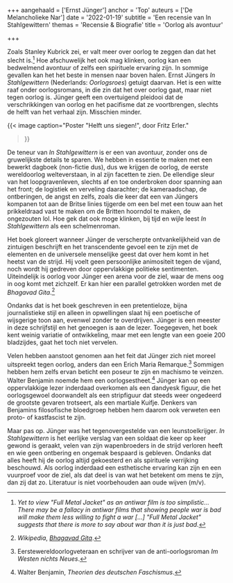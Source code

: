 +++
aangehaald = ['Ernst Jünger']
anchor = 'Top'
auteurs = ['De Melancholieke Nar']
date = '2022-01-19'
subtitle = 'Een recensie van In Stahlgewittern'
themas = 'Recensie & Biografie'
title = 'Oorlog als avontuur'

+++


Zoals Stanley Kubrick zei, er valt meer over oorlog te zeggen dan dat het slecht is.[^1] Hoe afschuwelijk het ook mag klinken, oorlog kan een bedwelmend avontuur of zelfs een spirituele ervaring zijn. In sommige gevallen kan het het beste in mensen naar boven halen. Ernst Jüngers _In Stahlgewittern_ (Nederlands: _Oorlogsroes_) getuigt daarvan. Het is een witte raaf onder oorlogsromans, in die zin dat het over oorlog gaat, maar niet tegen oorlog is. Jünger geeft een overtuigend pleidooi dat de verschrikkingen van oorlog en het pacifisme dat ze voortbrengen, slechts de helft van het verhaal zijn. Misschien minder.

{{< image
	caption="Poster \"Helft uns siegen!\", door Fritz Erler."
>}}

De teneur van _In Stahlgewittern_ is er een van avontuur, zonder ons de gruwelijkste details te sparen. We hebben in essentie te maken met een bewerkt dagboek (non-fictie dus), dus we krijgen de oorlog, de eerste wereldoorlog welteverstaan, in al zijn facetten te zien. De ellendige sleur van het loopgravenleven, slechts af en toe onderbroken door spanning aan het front; de logistiek en verveling daarachter; de kameraadschap, de ontberingen, de angst en zelfs, zoals die keer dat een van Jüngers kompanen tot aan de Britse linies tijgerde om een bel met een touw aan het prikkeldraad vast te maken om de Britten hoorndol te maken, de ongezouten lol. Hoe gek dat ook moge klinken, bij tijd en wijle leest _In Stahlgewittern_ als een schelmenroman.

Het boek gloreert wanneer Jünger de verscherpte ontvankelijkheid van de zintuigen beschrijft en het transcendente gevoel een te zijn met de elementen en de universele menselijke geest dat over hem komt in het heetst van de strijd. Hij voelt geen persoonlijke animositeit tegen de vijand, noch wordt hij gedreven door oppervlakkige politieke sentimenten. Uiteindelijk is oorlog voor Jünger een arena voor de ziel, waar de mens oog in oog komt met zichzelf. Er kan hier een parallel getrokken worden met de _Bhagavad Gita_.[^2]

Ondanks dat is het boek geschreven in een pretentieloze, bijna journalistieke stijl en alleen in opwellingen slaat hij een poetische of wijsgerige toon aan, evenwel zonder te overdrijven. Jünger is een meester in deze schrijfstijl en het genoegen is aan de lezer. Toegegeven, het boek kent weinig variatie of ontwikkeling, maar met een lengte van een goeie 200 bladzijdes, gaat het toch niet vervelen.

Velen hebben aanstoot genomen aan het feit dat Jünger zich niet moreel uitspreekt tegen oorlog, anders dan een Erich Maria Remarque.[^3] Sommigen hebben hem zelfs ervan beticht een poseur te zijn en machismo te veinzen. Walter Benjamin noemde hem een oorlogsestheet.[^4] Jünger kan op een oppervlakkige lezer inderdaad overkomen als een dandyesk figuur, die het oorlogsgewoel doorwandelt als een stripfiguur dat steeds weer ongedeerd de grootste gevaren trotseert, als een martiale Kuifje. Denkers van Benjamins filosofische bloedgroep hebben hem daarom ook verweten een proto- of kastfascist te zijn.

Maar pas op. Jünger was het tegenovergestelde van een leunstoelkrijger. _In Stahlgewittern_ is het eerlijke verslag van een soldaat die keer op keer gewond is geraakt, velen van zijn wapenbroeders in de strijd verloren heeft en wie geen ontbering en ongemak bespaard is gebleven. Ondanks dat alles heeft hij de oorlog altijd gekoesterd en als spirituele verrijking beschouwd. Als oorlog inderdaad een esthetische ervaring kan zijn en een vuurproef voor de ziel, als dat deel is van wat het betekent om mens te zijn, dan zij dat zo. Literatuur is niet voorbehouden aan oude wijven (m/v).


[^1]: _Yet to view "Full Metal Jacket" as an antiwar film is too simplistic... There may be a fallacy in antiwar films that showing people war is bad will make them less willing to fight a war [...] "Full Metal Jacket" suggests that there is more to say about war than it is just bad._
[^2]: _Wikipedia_, _[Bhagavad Gita](https://nl.wikipedia.org/wiki/Bhagavad_Gita)_.
[^3]: Eerstewereldoorlogveteraan en schrijver van de anti-oorlogsroman _Im Westen nichts Neues_.
[^4]: Walter Benjamin, _Theorien des deutschen Faschismus_.
